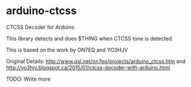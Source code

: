 # arduino-ctcss
CTCSS Decoder for Arduino

This library detects and does $THING when CTCSS tone is detected. 

This is based on the work by ON7EQ and YO3HJV

Original Details: http://www.qsl.net/on7eq/projects/arduino_ctcss.htm and http://yo3hjv.blogspot.ca/2015/01/ctcss-decoder-with-arduino.html


TODO: Write more
